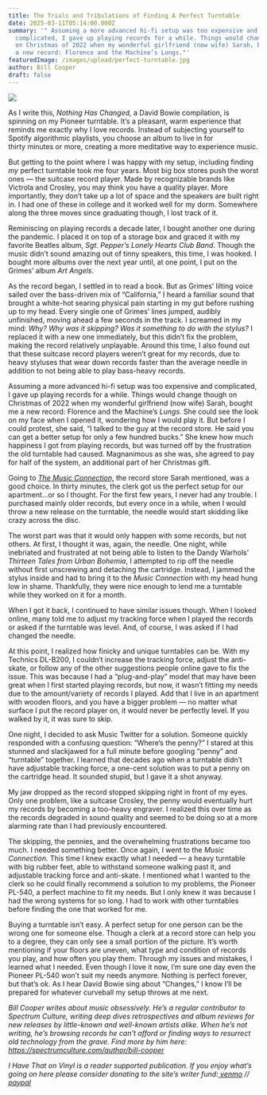 ```yaml
---
title: The Trials and Tribulations of Finding A Perfect Turntable
date: 2025-03-11T05:14:00.000Z
summary: '" Assuming a more advanced hi-fi setup was too expensive and
  complicated, I gave up playing records for a while. Things would change though
  on Christmas of 2022 when my wonderful girlfriend (now wife) Sarah, bought me
  a new record: Florence and the Machine’s Lungs."'
featuredImage: /images/upload/perfect-turntable.jpg
author: Bill Cooper
draft: false
---
```

![](/images/upload/perfect-turntable.jpg)



As I write this, *Nothing Has Changed,* a David Bowie compilation, is spinning on my Pioneer turntable. It’s a pleasant, warm experience that reminds me exactly why I love records. Instead of subjecting yourself to Spotify algorithmic playlists, you choose an album to live in for thirty minutes or more, creating a more meditative way to experience music.

But getting to the point where I was happy with my setup, including finding *my* perfect turntable took me four years. Most big box stores push the worst ones — the suitcase record player. Made by recognizable brands like Victrola and Crosley, you may think you have a quality player. More importantly, they don’t take up a lot of space and the speakers are built right in. I had one of these in college and it worked well for my dorm. Somewhere along the three moves since graduating though, I lost track of it. 

Reminiscing on playing records a decade later, I bought another one during the pandemic. I placed it on top of a storage box and graced it with my favorite Beatles album, *Sgt. Pepper’s Lonely Hearts Club Band*. Though the music didn’t sound amazing out of tinny speakers, this time, I was hooked. I bought more albums over the next year until, at one point, I put on the Grimes’ album *Art Angels*.

As the record began, I settled in to read a book. But as Grimes’ lilting voice sailed over the bass-driven mix of “California,” I heard a familiar sound that brought a white-hot searing physical pain starting in my gut before rushing up to my head. Every single one of Grimes’ lines jumped, audibly unfinished, moving ahead a few seconds in the track. I screamed in my mind: *Why? Why was it skipping? Was it something to do with the stylus?* I replaced it with a new one immediately, but this didn’t fix the problem, making the record relatively unplayable. Around this time, I also found out that these suitcase record players weren’t great for my records, due to heavy styluses that wear down records faster than the average needle in addition to not being able to play bass-heavy records.

Assuming a more advanced hi-fi setup was too expensive and complicated, I gave up playing records for a while. Things would change though on Christmas of 2022 when my wonderful girlfriend (now wife) Sarah, bought me a new record: Florence and the Machine’s *Lungs.* She could see the look on my face when I opened it, wondering how I would play it. But before I could protest, she said, “I talked to the guy at the record store. He said you can get a better setup for only a few hundred bucks.” She knew how much happiness I got from playing records, but was turned off by the frustration the old turntable had caused. Magnanimous as she was, she agreed to pay for half of the system, an additional part of her Christmas gift.

Going to *[The Music Connection,](https://musicconnection.us/?srsltid=AfmBOopeo0EF23txltAS7CadB2Y_5oIxV9O94T-zowguryICRUZScCZy)* the record store Sarah mentioned, was a good choice. In thirty minutes, the clerk got us the perfect setup for our apartment…or so I thought. For the first few years, I never had any trouble. I purchased mainly older records, but every once in a while, when I would throw a new release on the turntable, the needle would start skidding like crazy across the disc.

The worst part was that it would only happen with some records, but not others. At first, I thought it was, again, the needle. One night, while inebriated and frustrated at not being able to listen to the Dandy Warhols’ *Thirteen Tales from Urban Bohemia*, I attempted to rip off the needle without first unscrewing and detaching the cartridge. Instead, I jammed the stylus inside and had to bring it to the *Music Connection* with my head hung low in shame. Thankfully, they were nice enough to lend me a turntable while they worked on it for a month.

When I got it back, I continued to have similar issues though. When I looked online, many told me to adjust my tracking force when I played the records or asked if the turntable was level. And, of course, I was asked if I had changed the needle.

At this point, I realized how finicky and unique turntables can be. With my Technics DL-B200, I couldn’t increase the tracking force, adjust the anti-skate, or follow any of the other suggestions people online gave to fix the issue. This was because I had a “plug-and-play” model that may have been great when I first started playing records, but now, it wasn’t fitting my needs due to the amount/variety of records I played. Add that I live in an apartment with wooden floors, and you have a bigger problem — no matter what surface I put the record player on, it would never be perfectly level. If you walked by it, it was sure to skip.

One night, I decided to ask Music Twitter for a solution. Someone quickly responded with a confusing question: “Where’s the penny?” I stared at this stunned and slackjawed for a full minute before googling “penny” and “turntable” together. I learned that decades ago when a turntable didn’t have adjustable tracking force, a one-cent solution was to put a penny on the cartridge head. It sounded stupid, but I gave it a shot anyway. 

My jaw dropped as the record stopped skipping right in front of my eyes. Only one problem, like a suitcase Crosley, the penny would eventually hurt my records by becoming a too-heavy engraver. I realized this over time as the records degraded in sound quality and seemed to be doing so at a more alarming rate than I had previously encountered.

The skipping, the pennies, and the overwhelming frustrations became too much. I needed something better. Once again, I went to the *Music Connection.* This time I knew exactly what I needed — a heavy turntable with big rubber feet, able to withstand someone walking past it, and adjustable tracking force and anti-skate. I mentioned what I wanted to the clerk so he could finally recommend a solution to my problems, the Pioneer PL-540, a perfect machine to fit my needs. But I only knew it was because I had the wrong systems for so long. I had to work with other turntables before finding the one that worked for me.

Buying a turntable isn’t easy. A perfect setup for one person can be the wrong one for someone else. Though a clerk at a record store can help you to a degree, they can only see a small portion of the picture. It’s worth mentioning if your floors are uneven, what type and condition of records you play, and how often you play them. Through my issues and mistakes, I learned what I needed. Even though I love it now, I’m sure one day even the Pioneer PL-540 won’t suit my needs anymore. Nothing is perfect forever, but that’s ok. As I hear David Bowie sing about “Changes,” I know I’ll be prepared for whatever curveball my setup throws at me next.

*Bill Cooper writes about music obsessively. He’s a regular contributor to Spectrum Culture, writing deep dives retrospectives and album reviews for new releases by little-known and well-known artists alike. When he’s not writing, he’s browsing records he can’t afford or finding ways to resurrect old technology from the grave. Find more by him here: <https://spectrumculture.com/author/bill-cooper>*

*I Have That on Vinyl is a reader supported publication. If you enjoy what’s going on here please consider donating to the site’s writer fund:[ venmo](https://account.venmo.com/u/Michele-Catalano2659) //[ paypal](https://www.paypal.com/paypalme/goingitaloneny?country.x=US&locale.x=en_US)*
